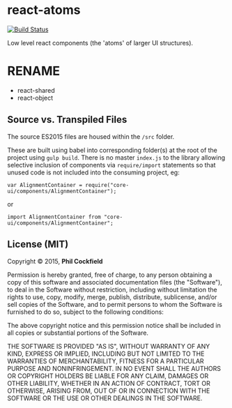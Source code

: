 # react-atoms
[![Build Status](https://travis-ci.org/philcockfield/react-atoms.svg?branch=master)](https://travis-ci.org/philcockfield/react-atoms)

Low level react components (the 'atoms' of larger UI structures).


# RENAME
- react-shared
- react-object


## Source vs. Transpiled Files
The source ES2015 files are housed within the `/src` folder.  

These are built using babel into corresponding folder(s) at the root of the project using `gulp build`.
There is no master `index.js` to the library allowing selective inclusion of components via `require/import` statements
so that unused code is not included into the consuming project, eg:

    var AlignmentContainer = require("core-ui/components/AlignmentContainer");

or

    import AlignmentContainer from "core-ui/components/AlignmentContainer";



## License (MIT)
Copyright © 2015, **Phil Cockfield**

Permission is hereby granted, free of charge, to any person obtaining a copy
of this software and associated documentation files (the "Software"), to deal
in the Software without restriction, including without limitation the rights
to use, copy, modify, merge, publish, distribute, sublicense, and/or sell
copies of the Software, and to permit persons to whom the Software is
furnished to do so, subject to the following conditions:

The above copyright notice and this permission notice shall be included in
all copies or substantial portions of the Software.

THE SOFTWARE IS PROVIDED "AS IS", WITHOUT WARRANTY OF ANY KIND, EXPRESS OR
IMPLIED, INCLUDING BUT NOT LIMITED TO THE WARRANTIES OF MERCHANTABILITY,
FITNESS FOR A PARTICULAR PURPOSE AND NONINFRINGEMENT. IN NO EVENT SHALL THE
AUTHORS OR COPYRIGHT HOLDERS BE LIABLE FOR ANY CLAIM, DAMAGES OR OTHER
LIABILITY, WHETHER IN AN ACTION OF CONTRACT, TORT OR OTHERWISE, ARISING FROM,
OUT OF OR IN CONNECTION WITH THE SOFTWARE OR THE USE OR OTHER DEALINGS IN
THE SOFTWARE.
